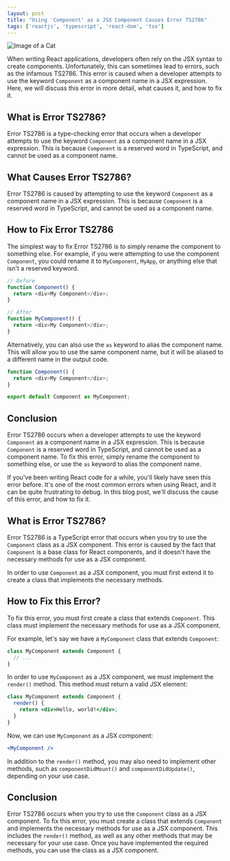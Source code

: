 ```yaml
---
layout: post
title: "Using 'Component' as a JSX Component Causes Error TS2786"
tags: ['reactjs', 'typescript', 'react-dom', 'tsx']
---
```


![Image of a Cat](http://source.unsplash.com/1600x900/?cat)

When writing React applications, developers often rely on the JSX syntax to create components. Unfortunately, this can sometimes lead to errors, such as the infamous TS2786. This error is caused when a developer attempts to use the keyword `Component` as a component name in a JSX expression. Here, we will discuss this error in more detail, what causes it, and how to fix it.

## What is Error TS2786?

Error TS2786 is a type-checking error that occurs when a developer attempts to use the keyword `Component` as a component name in a JSX expression. This is because `Component` is a reserved word in TypeScript, and cannot be used as a component name.

## What Causes Error TS2786?

Error TS2786 is caused by attempting to use the keyword `Component` as a component name in a JSX expression. This is because `Component` is a reserved word in TypeScript, and cannot be used as a component name.

## How to Fix Error TS2786

The simplest way to fix Error TS2786 is to simply rename the component to something else. For example, if you were attempting to use the component `Component`, you could rename it to `MyComponent`, `MyApp`, or anything else that isn't a reserved keyword.

```javascript
// Before
function Component() {
  return <div>My Component</div>;
}

// After
function MyComponent() {
  return <div>My Component</div>;
}
```

Alternatively, you can also use the `as` keyword to alias the component name. This will allow you to use the same component name, but it will be aliased to a different name in the output code.

```javascript
function Component() {
  return <div>My Component</div>;
}

export default Component as MyComponent;
```

## Conclusion

Error TS2786 occurs when a developer attempts to use the keyword `Component` as a component name in a JSX expression. This is because `Component` is a reserved word in TypeScript, and cannot be used as a component name. To fix this error, simply rename the component to something else, or use the `as` keyword to alias the component name.

If you've been writing React code for a while, you'll likely have seen this error before. It's one of the most common errors when using React, and it can be quite frustrating to debug. In this blog post, we'll discuss the cause of this error, and how to fix it.

## What is Error TS2786?

Error TS2786 is a TypeScript error that occurs when you try to use the `Component` class as a JSX component. This error is caused by the fact that `Component` is a base class for React components, and it doesn't have the necessary methods for use as a JSX component.

In order to use `Component` as a JSX component, you must first extend it to create a class that implements the necessary methods.

## How to Fix this Error?

To fix this error, you must first create a class that extends `Component`. This class must implement the necessary methods for use as a JSX component.

For example, let's say we have a `MyComponent` class that extends `Component`:

```jsx
class MyComponent extends Component {
  // ...
}
```

In order to use `MyComponent` as a JSX component, we must implement the `render()` method. This method must return a valid JSX element:

```jsx
class MyComponent extends Component {
  render() {
    return <div>Hello, world!</div>;
  }
}
```

Now, we can use `MyComponent` as a JSX component:

```jsx
<MyComponent />
```

In addition to the `render()` method, you may also need to implement other methods, such as `componentDidMount()` and `componentDidUpdate()`, depending on your use case.

## Conclusion

Error TS2786 occurs when you try to use the `Component` class as a JSX component. To fix this error, you must create a class that extends `Component` and implements the necessary methods for use as a JSX component. This includes the `render()` method, as well as any other methods that may be necessary for your use case. Once you have implemented the required methods, you can use the class as a JSX component.